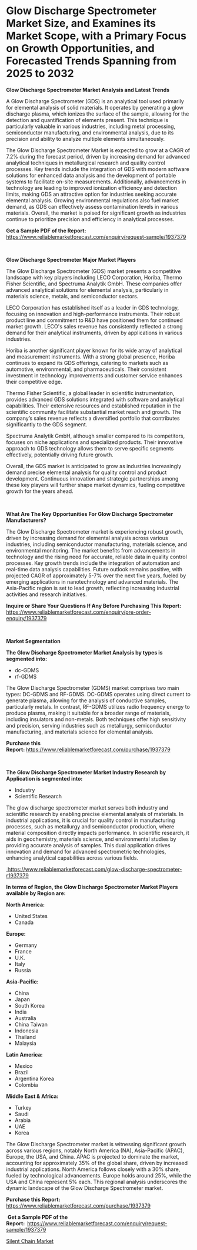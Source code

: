 <p><h1>Glow Discharge Spectrometer Market Size, and Examines its Market Scope, with a Primary Focus on Growth Opportunities, and Forecasted Trends Spanning from 2025 to 2032</h1></p><p><strong>Glow Discharge Spectrometer Market Analysis and Latest Trends</strong></p>
<p><p>A Glow Discharge Spectrometer (GDS) is an analytical tool used primarily for elemental analysis of solid materials. It operates by generating a glow discharge plasma, which ionizes the surface of the sample, allowing for the detection and quantification of elements present. This technique is particularly valuable in various industries, including metal processing, semiconductor manufacturing, and environmental analysis, due to its precision and ability to analyze multiple elements simultaneously.</p><p>The Glow Discharge Spectrometer Market is expected to grow at a CAGR of 7.2% during the forecast period, driven by increasing demand for advanced analytical techniques in metallurgical research and quality control processes. Key trends include the integration of GDS with modern software solutions for enhanced data analysis and the development of portable systems to facilitate on-site measurements. Additionally, advancements in technology are leading to improved ionization efficiency and detection limits, making GDS an attractive option for industries seeking accurate elemental analysis. Growing environmental regulations also fuel market demand, as GDS can effectively assess contamination levels in various materials. Overall, the market is poised for significant growth as industries continue to prioritize precision and efficiency in analytical processes.</p></p>
<p><strong>Get a Sample PDF of the Report:&nbsp;</strong> <a href="https://www.reliablemarketforecast.com/enquiry/request-sample/1937379?utm_campaign=2485&utm_medium=2&utm_source=Github&utm_content=ia&utm_term=16022025&utm_id=glow-discharge-spectrometer">https://www.reliablemarketforecast.com/enquiry/request-sample/1937379</a></p>
<p>&nbsp;</p>
<p><strong>Glow Discharge Spectrometer Major Market Players</strong></p>
<p><p>The Glow Discharge Spectrometer (GDS) market presents a competitive landscape with key players including LECO Corporation, Horiba, Thermo Fisher Scientific, and Spectruma Analytik GmbH. These companies offer advanced analytical solutions for elemental analysis, particularly in materials science, metals, and semiconductor sectors.</p><p>LECO Corporation has established itself as a leader in GDS technology, focusing on innovation and high-performance instruments. Their robust product line and commitment to R&D have positioned them for continued market growth. LECO's sales revenue has consistently reflected a strong demand for their analytical instruments, driven by applications in various industries.</p><p>Horiba is another significant player known for its wide array of analytical and measurement instruments. With a strong global presence, Horiba continues to expand its GDS offerings, catering to markets such as automotive, environmental, and pharmaceuticals. Their consistent investment in technology improvements and customer service enhances their competitive edge.</p><p>Thermo Fisher Scientific, a global leader in scientific instrumentation, provides advanced GDS solutions integrated with software and analytical capabilities. Their extensive resources and established reputation in the scientific community facilitate substantial market reach and growth. The company’s sales revenue reflects a diversified portfolio that contributes significantly to the GDS segment.</p><p>Spectruma Analytik GmbH, although smaller compared to its competitors, focuses on niche applications and specialized products. Their innovative approach to GDS technology allows them to serve specific segments effectively, potentially driving future growth.</p><p>Overall, the GDS market is anticipated to grow as industries increasingly demand precise elemental analysis for quality control and product development. Continuous innovation and strategic partnerships among these key players will further shape market dynamics, fueling competitive growth for the years ahead.</p></p>
<p>&nbsp;</p>
<p><strong>What Are The Key Opportunities For Glow Discharge Spectrometer Manufacturers?</strong></p>
<p><p>The Glow Discharge Spectrometer market is experiencing robust growth, driven by increasing demand for elemental analysis across various industries, including semiconductor manufacturing, materials science, and environmental monitoring. The market benefits from advancements in technology and the rising need for accurate, reliable data in quality control processes. Key growth trends include the integration of automation and real-time data analysis capabilities. Future outlook remains positive, with projected CAGR of approximately 5-7% over the next five years, fueled by emerging applications in nanotechnology and advanced materials. The Asia-Pacific region is set to lead growth, reflecting increasing industrial activities and research initiatives.</p></p>
<p><strong>Inquire or Share Your Questions If Any Before Purchasing This Report:</strong> <a href="https://www.reliablemarketforecast.com/enquiry/pre-order-enquiry/1937379?utm_campaign=2485&utm_medium=2&utm_source=Github&utm_content=ia&utm_term=16022025&utm_id=glow-discharge-spectrometer">https://www.reliablemarketforecast.com/enquiry/pre-order-enquiry/1937379</a></p>
<p>&nbsp;</p>
<p><strong>Market Segmentation</strong></p>
<p><strong>The Glow Discharge Spectrometer Market Analysis by types is segmented into:</strong></p>
<p><ul><li>dc-GDMS</li><li>rf-GDMS</li></ul></p>
<p><p>The Glow Discharge Spectrometer (GDMS) market comprises two main types: DC-GDMS and RF-GDMS. DC-GDMS operates using direct current to generate plasma, allowing for the analysis of conductive samples, particularly metals. In contrast, RF-GDMS utilizes radio frequency energy to produce plasma, making it suitable for a broader range of materials, including insulators and non-metals. Both techniques offer high sensitivity and precision, serving industries such as metallurgy, semiconductor manufacturing, and materials science for elemental analysis.</p></p>
<p><strong>Purchase this Report:&nbsp;</strong><a href="https://www.reliablemarketforecast.com/purchase/1937379?utm_campaign=2485&utm_medium=2&utm_source=Github&utm_content=ia&utm_term=16022025&utm_id=glow-discharge-spectrometer">https://www.reliablemarketforecast.com/purchase/1937379</a></p>
<p>&nbsp;</p>
<p><strong>The Glow Discharge Spectrometer Market Industry Research by Application is segmented into:</strong></p>
<p><ul><li>Industry</li><li>Scientific Research</li></ul></p>
<p><p>The glow discharge spectrometer market serves both industry and scientific research by enabling precise elemental analysis of materials. In industrial applications, it is crucial for quality control in manufacturing processes, such as metallurgy and semiconductor production, where material composition directly impacts performance. In scientific research, it aids in geochemistry, materials science, and environmental studies by providing accurate analysis of samples. This dual application drives innovation and demand for advanced spectrometric technologies, enhancing analytical capabilities across various fields.</p></p>
<p><a href="https://www.reliablemarketforecast.com/glow-discharge-spectrometer-r1937379?utm_campaign=2485&utm_medium=2&utm_source=Github&utm_content=ia&utm_term=16022025&utm_id=glow-discharge-spectrometer">&nbsp;https://www.reliablemarketforecast.com/glow-discharge-spectrometer-r1937379</a></p>
<p><strong>In terms of Region, the Glow Discharge Spectrometer Market Players available by Region are:</strong></p>
<p>
    <p> <strong> North America: </strong>
        <ul>
            <li>United States</li>
            <li>Canada</li>
        </ul>
        </p> 
    <p> <strong> Europe: </strong>
        <ul>
            <li>Germany</li>
            <li>France</li>
            <li>U.K.</li>
            <li>Italy</li>
            <li>Russia</li>
        </ul>
        </p> 
    <p> <strong> Asia-Pacific: </strong>
        <ul>
            <li>China</li>
            <li>Japan</li>
            <li>South Korea</li>
            <li>India</li>
            <li>Australia</li>
            <li>China Taiwan</li>
            <li>Indonesia</li>
            <li>Thailand</li>
            <li>Malaysia</li>
        </ul>
        </p> 
    <p> <strong> Latin America: </strong>
        <ul>
            <li>Mexico</li>
            <li>Brazil</li>
            <li>Argentina Korea</li>
            <li>Colombia</li>
        </ul>
        </p> 
    <p> <strong> Middle East & Africa: </strong>
        <ul>
            <li>Turkey</li>
            <li>Saudi</li>
            <li>Arabia</li>
            <li>UAE</li>
            <li>Korea</li>
        </ul>
    </p>
    </p>
<p><p>The Glow Discharge Spectrometer market is witnessing significant growth across various regions, notably North America (NA), Asia-Pacific (APAC), Europe, the USA, and China. APAC is projected to dominate the market, accounting for approximately 35% of the global share, driven by increased industrial applications. North America follows closely with a 30% share, fueled by technological advancements. Europe holds around 25%, while the USA and China represent 5% each. This regional analysis underscores the dynamic landscape of the Glow Discharge Spectrometer market.</p></p>
<p><strong>Purchase this Report: </strong><a href="https://www.reliablemarketforecast.com/purchase/1937379?utm_campaign=2485&utm_medium=2&utm_source=Github&utm_content=ia&utm_term=16022025&utm_id=glow-discharge-spectrometer">https://www.reliablemarketforecast.com/purchase/1937379</a></p>
<p>&nbsp;<strong>Get a Sample PDF of the Report:&nbsp;&nbsp;</strong><a href="https://www.reliablemarketforecast.com/enquiry/request-sample/1937379?utm_campaign=2485&utm_medium=2&utm_source=Github&utm_content=ia&utm_term=16022025&utm_id=glow-discharge-spectrometer">https://www.reliablemarketforecast.com/enquiry/request-sample/1937379</a></p>
<p><strong></strong></p>
<p><p><a href="https://github.com/uramalorr/Market-Research-Report-List-1/blob/main/silent-chain-market.md?utm_campaign=2485&utm_medium=2&utm_source=Github&utm_content=ia&utm_term=16022025&utm_id=glow-discharge-spectrometer">Silent Chain Market</a></p></p>